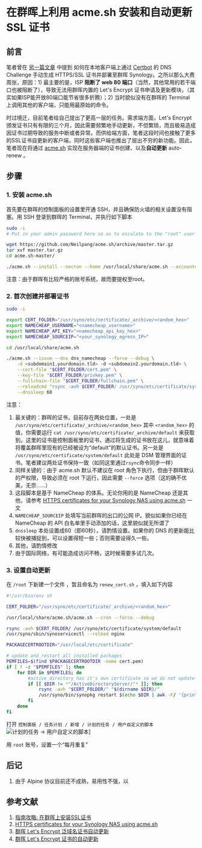 # 在群晖上利用 acme.sh 安装和自动更新 SSL 证书

## 前言

笔者曾在 [另一篇文章](https://github.com/x1angli/devops/blob/master/install-https-certificate-on-synology.md) 中提到 如何在本地客户端上通过 [Certbot](https://certbot.eff.org/) 的 DNS Challenge 手动生成 HTTPS/SSL 证书并部署至群晖 Synology。之所以那么大费周张，原因：1) 最主要的是，ISP **阻断了 web 80 端口**（当然，其他常用的若干端口也被阻断了），导致无法用群晖内置的 Let's Encrypt 证书申请及更新模块，（其实如果ISP能开放80端口能节省很多折腾）；2) 当时貌似没有在群晖的 Terminal 上调用其他的客户端，只能用最原始的命令。

时过境迁，目前笔者给自己提出了更高一层的任务。需求端方面，Let's Encrypt 颁发证书只有有限的三个月，因此需要频繁地手动更新，不但繁琐，而且极易造成因证书过期导致的服务中断或者异常。而供给端方面，笔者这段时间也接触了更多的SSL证书自更新的客户端，同时这些客户端也推出了层出不穷的新功能。因此，笔者现在将通过 [acme.sh](https://acme.sh/) 实现在服务器端的证书创建、以及**自动更新** auto-renew 。

## 步骤

### 1. 安装 acme.sh

首先要在群晖的控制面板的设置里开通 SSH，并且确保防火墙的相关设置没有阻塞。用 SSH 登录到群晖的 Terminal，并执行如下脚本

```sh
sudo -i 
# Put in your admin password here so as to escalate to the "root" user

wget https://github.com/Neilpang/acme.sh/archive/master.tar.gz
tar xvf master.tar.gz
cd acme.sh-master/

./acme.sh --install --nocron --home /usr/local/share/acme.sh --accountemail "<youradmin@yourdomain.tld>"
```

注意：由于群晖有比较严格的账号系统，故而要提权至root。

### 2. 首次创建并部署证书

```sh
sudo -i

export CERT_FOLDER="/usr/syno/etc/certificate/_archive/<random_hex>"
export NAMECHEAP_USERNAME="<namecheap_username>"
export NAMECHEAP_API_KEY="<namecheap_api_key_hex>"
export NAMECHEAP_SOURCEIP="<your_synology_egress_IP>"

cd /usr/local/share/acme.sh

./acme.sh --issue --dns dns_namecheap --force --debug \
    -d <subdomain1.yourdomain.tld> -d <subdomain2.yourdomain.tld> \
    --cert-file "$CERT_FOLDER/cert.pem" \
    --key-file "$CERT_FOLDER/privkey.pem" \
    --fullchain-file "$CERT_FOLDER/fullchain.pem" \
	--reloadcmd "rsync -avh $CERT_FOLDER/ /usr/syno/etc/certificate/system/default && /usr/syno/sbin/synoservicectl --reload nginx" \
    --dnssleep 60
```

注意：

1. 最关键的：群晖的证书，目前存在两处位置，一处是 `/usr/syno/etc/certificate/_archive/<random_hex>` 其中 `<random_hex>` 的值，你需要运行 `cat /usr/syno/etc/certificate/_archive/default`  来获取到。这里的证书是控制面板里的证书，通过将生成的证书放在这儿，就意味着将覆盖群晖里现有的已经被设为“default”的默认证书。另一处是 `/usr/syno/etc/certificate/system/default` 此处是 DSM 管理界面的证书。笔者建议两处证书保持一致（如同这里通过`rsync`命令同步一样）
2. 同样关键的：由于 acme.sh 默认不建议在 root 角色下执行，但由于群晖默认的严权限，导致必须在 root 下运行，因此需要 `--force` 选项（这的确不优美，无奈……）
3. 这段脚本是基于 NameCheap 的体系。无论你用的是 NameCheap 还是其他，请参考 [HTTPS certificates for your Synology NAS using acme.sh](https://github.com/Neilpang/acme.sh/wiki/Synology-NAS-Guide) 一文
4. `NAMECHEAP_SOURCEIP` 处填写当前群晖的出口的公网 IP。貌似如果你已经在 NameCheap 的 API 白名单里手动添加的话，这里貌似就无所谓了
5. `dnssleep` 本处设置成60（即60秒），请酌情设置。如果你的 DNS 的更新能比较快被捕捉到，可以设置得短一些；否则需要设得久一些。
6. 其他，请酌情修改
7. 由于国际网络，有可能造成访问不畅，这时候需要多试几次。

### 3. 设置自动更新

在 `/root` 下新建一个文件 ，暂且命名为 `renew_cert.sh` ，填入如下内容

```sh
#!/usr/bin/env sh

CERT_FOLDER="/usr/syno/etc/certificate/_archive/<random_hex>"

/usr/local/share/acme.sh/acme.sh --cron --force --debug

rsync -avh $CERT_FOLDER/ /usr/syno/etc/certificate/system/default
/usr/syno/sbin/synoservicectl --reload nginx

PACKAGECERTROOTDIR="/usr/local/etc/certificate"

# update and restart all installed packages
PEMFILES=$(find $PACKAGECERTROOTDIR -name cert.pem)
if [ ! -z "$PEMFILES" ]; then
	for DIR in $PEMFILES; do
		#active directory has it's own certificate so we do not update that package
		if [[ $DIR != *"/ActiveDirectoryServer/"* ]]; then
			rsync -avh "$CERT_FOLDER/" "$(dirname $DIR)/"
			/usr/syno/bin/synopkg restart $(echo $DIR | awk -F/ '{print $6}')
		fi
	done
fi
```

打开 `控制面板 / 任务计划 / 新增 / 计划的任务 / 用户自定义的脚本`
![计划的任务 -> 用户自定义的脚本](https://up4dev.oss-cn-qingdao.aliyuncs.com/nas-cert-up/task.png)]

用 `root` 账号，设置一个“每月重复”

## 后记

1. 由于 Alpine 协议目前还不成熟，易用性不强，以

## 参考文献

1. [指南攻略: 在群晖上安装SSL证书](https://github.com/x1angli/devops/blob/master/install-https-certificate-on-synology.md)
2. [HTTPS certificates for your Synology NAS using acme.sh](https://github.com/Neilpang/acme.sh/wiki/Synology-NAS-Guide)
3. [群晖 Let's Encrypt 泛域名证书自动更新](http://www.up4dev.com/2018/05/29/synology-ssl-wildcard-cert-update/)
4. [群晖 Let's Encrypt 证书的自动更新](http://www.up4dev.com/2017/09/11/synology-ssl-cert-update/)
